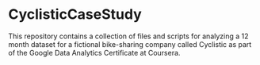 # CyclisticCaseStudy
This repository contains a collection of files and scripts for analyzing a 12 month dataset for a fictional bike-sharing company called Cyclistic as part of the Google Data Analytics Certificate at Coursera.
